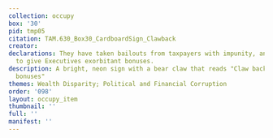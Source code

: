 ```yaml
---
collection: occupy
box: '30'
pid: tmp05
citation: TAM.630_Box30_CardboardSign_Clawback
creator:
declarations: They have taken bailouts from taxpayers with impunity, and continue
  to give Executives exorbitant bonuses.
description: A bright, neon sign with a bear claw that reads "Claw back Wall Street
  bonuses"
themes: Wealth Disparity; Political and Financial Corruption
order: '098'
layout: occupy_item
thumbnail: ''
full: ''
manifest: ''
---
```

